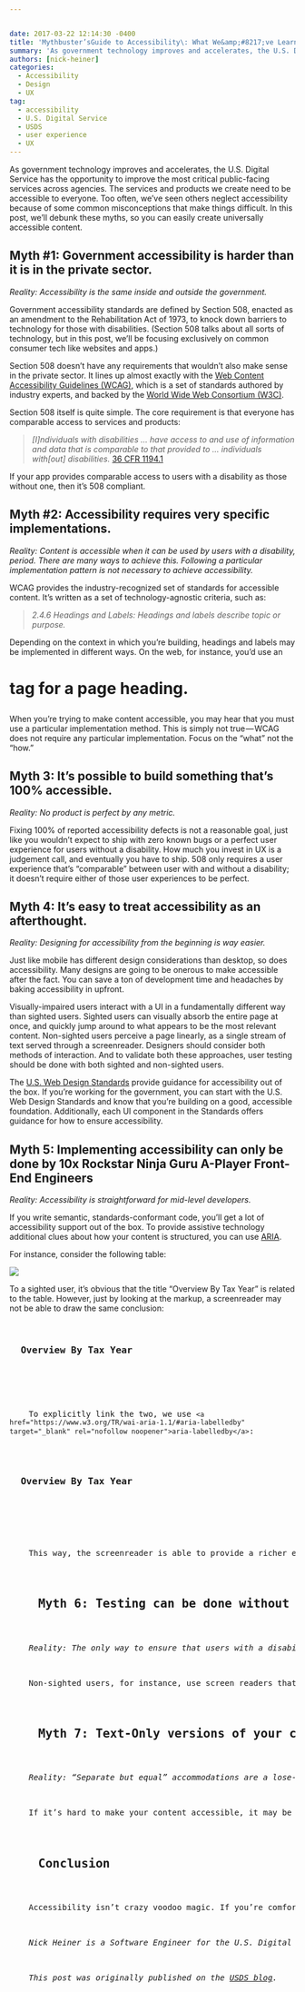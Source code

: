 ```yaml
---


date: 2017-03-22 12:14:30 -0400
title: 'Mythbuster’sGuide to Accessibility\: What We&amp;#8217;ve Learned About 508 Compliance That All Technologists Can Use'
summary: 'As government technology improves and accelerates, the U.S. Digital Service has the opportunity to improve the most critical public-facing services across agencies. The services and products we create need to be accessible to everyone. Too often, we&rsquo;ve seen others neglect accessibility because of some common misconceptions that make things difficult. In this post, we&rsquo;ll debunk'
authors: [nick-heiner]
categories:
  - Accessibility
  - Design
  - UX
tag:
  - accessibility
  - U.S. Digital Service
  - USDS
  - user experience
  - UX
---
```


As government technology improves and accelerates, the U.S. Digital Service has the opportunity to improve the most critical public-facing services across agencies. The services and products we create need to be accessible to everyone. Too often, we’ve seen others neglect accessibility because of some common misconceptions that make things difficult. In this post, we’ll debunk these myths, so you can easily create universally accessible content.

## Myth #1: Government accessibility is harder than it is in the private sector.

_Reality: Accessibility is the same inside and outside the government._

Government accessibility standards are defined by Section 508, enacted as an amendment to the Rehabilitation Act of 1973, to knock down barriers to technology for those with disabilities. (Section 508 talks about all sorts of technology, but in this post, we’ll be focusing exclusively on common consumer tech like websites and apps.)

Section 508 doesn’t have any requirements that wouldn’t also make sense in the private sector. It lines up almost exactly with the <a class="markup--anchor markup--p-anchor" href="https://www.w3.org/WAI/intro/wcag" target="_blank" rel="nofollow noopener">Web Content Accessibility Guidelines (WCAG)</a>, which is a set of standards authored by industry experts, and backed by the <a class="markup--anchor markup--p-anchor" href="https://www.w3.org/" target="_blank" rel="nofollow noopener">World Wide Web Consortium (W3C)</a>.

Section 508 itself is quite simple. The core requirement is that everyone has comparable access to services and products:

> _[I]ndividuals with disabilities … have access to and use of information and data that is comparable to that provided to … individuals with[out] disabilities._ <a class="markup--anchor markup--blockquote-anchor" href="https://www.access-board.gov/guidelines-and-standards/communications-and-it/about-the-section-508-standards/section-508-standards#subpart_a" target="_blank" rel="nofollow noopener">36 CFR 1194.1</a>

If your app provides comparable access to users with a disability as those without one, then it’s 508 compliant.

## Myth #2: Accessibility requires very specific implementations.

_Reality: Content is accessible when it can be used by users with a disability, period. There are many ways to achieve this. Following a particular implementation pattern is not necessary to achieve accessibility._

WCAG provides the industry-recognized set of standards for accessible content. It’s written as a set of technology-agnostic criteria, such as:

> _2.4.6 Headings and Labels: Headings and labels describe topic or purpose._

Depending on the context in which you’re building, headings and labels may be implemented in different ways. On the web, for instance, you’d use an 

# tag for a page heading.</p> 

When you’re trying to make content accessible, you may hear that you must use a particular implementation method. This is simply not true — WCAG does not require any particular implementation. Focus on the “what” not the “how.”

## Myth 3: It’s possible to build something that’s 100% accessible.

_Reality: No product is perfect by any metric._

Fixing 100% of reported accessibility defects is not a reasonable goal, just like you wouldn’t expect to ship with zero known bugs or a perfect user experience for users without a disability. How much you invest in UX is a judgement call, and eventually you have to ship. 508 only requires a user experience that’s “comparable” between user with and without a disability; it doesn’t require either of those user experiences to be perfect.

## Myth 4: It’s easy to treat accessibility as an afterthought.

_Reality: Designing for accessibility from the beginning is way easier._

Just like mobile has different design considerations than desktop, so does accessibility. Many designs are going to be onerous to make accessible after the fact. You can save a ton of development time and headaches by baking accessibility in upfront.

Visually-impaired users interact with a UI in a fundamentally different way than sighted users. Sighted users can visually absorb the entire page at once, and quickly jump around to what appears to be the most relevant content. Non-sighted users perceive a page linearly, as a single stream of text served through a screenreader. Designers should consider both methods of interaction. And to validate both these approaches, user testing should be done with both sighted and non-sighted users.

The <a href="https://18f.gsa.gov/2015/09/28/web-design-standards/" target="_blank" rel="nofollow noopener">U.S. Web Design Standards</a> provide guidance for accessibility out of the box. If you’re working for the government, you can start with the U.S. Web Design Standards and know that you’re building on a good, accessible foundation. Additionally, each UI component in the Standards offers guidance for how to ensure accessibility.

## Myth 5: Implementing accessibility can only be done by 10x Rockstar Ninja Guru A-Player Front-End Engineers

_Reality: Accessibility is straightforward for mid-level developers._

If you write semantic, standards-conformant code, you’ll get a lot of accessibility support out of the box. To provide assistive technology additional clues about how your content is structured, you can use <a href="https://www.w3.org/WAI/intro/aria" target="_blank" rel="nofollow noopener">ARIA</a>.

For instance, consider the following table:

![](https://cdn-images-1.medium.com/max/1600/1*a-vpzuV8bS9SRLCaj28xAg.png)

To a sighted user, it’s obvious that the title “Overview By Tax Year” is related to the table. However, just by looking at the markup, a screenreader may not be able to draw the same conclusion:

<pre><h3>
  Overview By Tax Year
</h3>


<table>
  <!-- ... --></pre>
  
  
  <p>
    To explicitly link the two, we use <code>&lt;a href="https://www.w3.org/TR/wai-aria-1.1/#aria-labelledby" target="_blank" rel="nofollow noopener">aria-labelledby&lt;/a></code>:
  </p>
  
  
  <pre><h3 id="overview-by-tax-year-table-title">
  Overview By Tax Year
</h3>


<table aria-labelledby="overview-by-tax-year-table-title">
  <!-- ... --></pre>
  
  
  <p>
    This way, the screenreader is able to provide a richer experience.
  </p>
  
  
  <h2>
    Myth 6: Testing can be done without consulting assistive technologies or users with disabilities.
  </h2>
  
  
  <p>
    <em>Reality: The only way to ensure that users with a disability get a comparable experience is to test with them and the tools they use.</em>
  </p>
  
  
  <p>
    Non-sighted users, for instance, use screen readers that read an app’s content aloud instead of displaying it on a screen. The only way to know if your content works well on a screen reader is to try it out — automated scanners or reading the code yourself will only catch a few issues. Many operating systems, like iOS, macOS, and Android, have free screen readers built in.
  </p>
  
  
  <h2>
    Myth 7: Text-Only versions of your content are accessible.
  </h2>
  
  
  <p>
    <em>Reality: “Separate but equal” accommodations are a lose-lose.</em>
  </p>
  
  
  <p>
    If it’s hard to make your content accessible, it may be tempting to make a separate text-only version, that doesn’t have styling or interactivity. This is not a good solution. Users with a disability do not like being sent off to a separate experience, and frequently find that the text-only version is an afterthought that receives updates much less frequently than the main version. This is not the “comparable experience” that Section 508 requires. And, it costs you more to maintain multiple versions.
  </p>
  
  
  <h2>
    Conclusion
  </h2>
  
  
  <p>
    Accessibility isn’t crazy voodoo magic. If you’re comfortable building modern apps, you can easily pick up the skills necessary to make your content accessible. Being thoughtful about accessibility is a win-win: you get more users, and everyone can benefit from your creation.
  </p>
  
  
  
  <p>
    <em>Nick Heiner is a Software Engineer for the U.S. Digital Service (USDS).</em>
  </p>
  
  
  <p>
    <i>This post was originally published on the <a href="https://www.usds.gov/blog">USDS blog</a>.</i>
  </p>